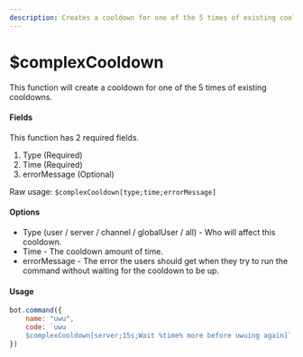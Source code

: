 ```yaml
---
description: Creates a cooldown for one of the 5 times of existing cooldowns
---
```


# $complexCooldown

This function will create a cooldown for one of the 5 times of existing cooldowns.

#### Fields

This function has 2 required fields.

1. Type \(Required\)
2. Time \(Required\)
3. errorMessage \(Optional\)

Raw usage: `$complexCooldown[type;time;errorMessage]`

#### Options

* Type \(user / server / channel / globalUser / all\) - Who will affect this cooldown.
* Time - The cooldown amount of time.
* errorMessage - The error the users should get when they try to run the command without waiting for the cooldown to be up.

#### Usage

```javascript
bot.command({
    name: "uwu",
    code: `uwu
    $complexCooldown[server;15s;Wait %time% more before uwuing again]`
})
```

